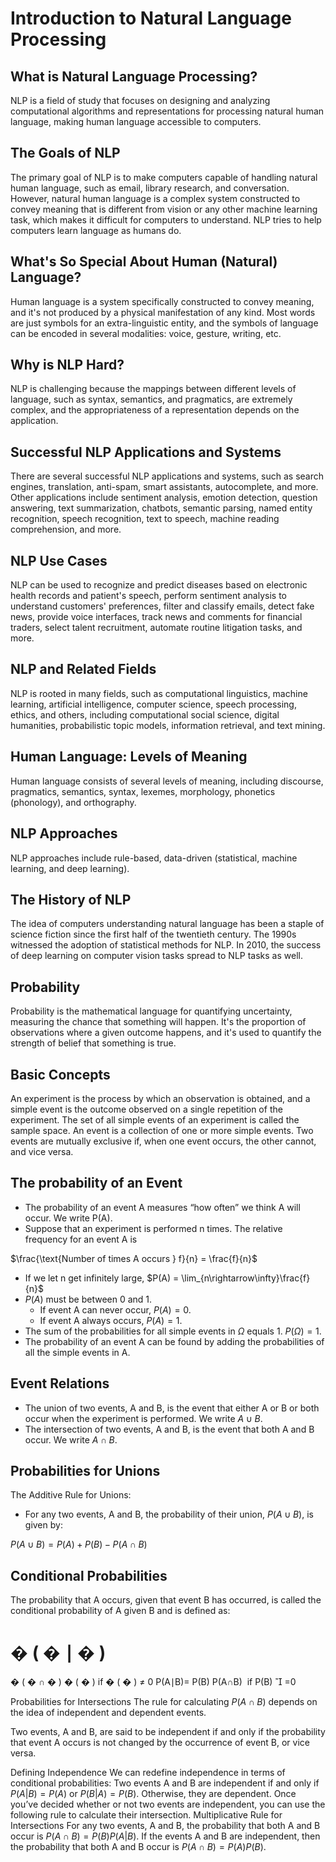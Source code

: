 # Introduction to Natural Language Processing

## What is Natural Language Processing?
NLP is a field of study that focuses on designing and analyzing computational algorithms and representations for processing natural human language, making human language accessible to computers.

## The Goals of NLP
The primary goal of NLP is to make computers capable of handling natural human language, such as email, library research, and conversation. However, natural human language is a complex system constructed to convey meaning that is different from vision or any other machine learning task, which makes it difficult for computers to understand. NLP tries to help computers learn language as humans do.

## What's So Special About Human (Natural) Language?
Human language is a system specifically constructed to convey meaning, and it's not produced by a physical manifestation of any kind. Most words are just symbols for an extra-linguistic entity, and the symbols of language can be encoded in several modalities: voice, gesture, writing, etc.

## Why is NLP Hard?
NLP is challenging because the mappings between different levels of language, such as syntax, semantics, and pragmatics, are extremely complex, and the appropriateness of a representation depends on the application.

## Successful NLP Applications and Systems
There are several successful NLP applications and systems, such as search engines, translation, anti-spam, smart assistants, autocomplete, and more. Other applications include sentiment analysis, emotion detection, question answering, text summarization, chatbots, semantic parsing, named entity recognition, speech recognition, text to speech, machine reading comprehension, and more.

## NLP Use Cases
NLP can be used to recognize and predict diseases based on electronic health records and patient's speech, perform sentiment analysis to understand customers' preferences, filter and classify emails, detect fake news, provide voice interfaces, track news and comments for financial traders, select talent recruitment, automate routine litigation tasks, and more.

## NLP and Related Fields
NLP is rooted in many fields, such as computational linguistics, machine learning, artificial intelligence, computer science, speech processing, ethics, and others, including computational social science, digital humanities, probabilistic topic models, information retrieval, and text mining.

## Human Language: Levels of Meaning
Human language consists of several levels of meaning, including discourse, pragmatics, semantics, syntax, lexemes, morphology, phonetics (phonology), and orthography.

## NLP Approaches
NLP approaches include rule-based, data-driven (statistical, machine learning, and deep learning).

## The History of NLP
The idea of computers understanding natural language has been a staple of science fiction since the first half of the twentieth century. The 1990s witnessed the adoption of statistical methods for NLP. In 2010, the success of deep learning on computer vision tasks spread to NLP tasks as well.

## Probability
Probability is the mathematical language for quantifying uncertainty, measuring the chance that something will happen. It's the proportion of observations where a given outcome happens, and it's used to quantify the strength of belief that something is true.

## Basic Concepts
An experiment is the process by which an observation is obtained, and a simple event is the outcome observed on a single repetition of the experiment. The set of all simple events of an experiment is called the sample space. An event is a collection of one or more simple events. Two events are mutually exclusive if, when one event occurs, the other cannot, and vice versa.

## The probability of an Event
- The probability of an event A measures “how often” we think A will occur. We write P(A).
- Suppose that an experiment is performed n times. The relative frequency for an event A is

$\frac{\text{Number of times A occurs } f}{n} = \frac{f}{n}$

- If we let n get infinitely large, $P(A) = \lim_{n\rightarrow\infty}\frac{f}{n}$
- $P(A)$ must be between 0 and 1.
  - If event A can never occur, $P(A) = 0$.
  - If event A always occurs, $P(A) = 1$.
- The sum of the probabilities for all simple events in $\Omega$ equals 1. $P(\Omega) = 1$.
- The probability of an event A can be found by adding the probabilities of all the simple events in A.

## Event Relations
- The union of two events, A and B, is the event that either A or B or both occur when the experiment is performed. We write $A \cup B$.
- The intersection of two events, A and B, is the event that both A and B occur. We write $A \cap B$.

## Probabilities for Unions
The Additive Rule for Unions:

- For any two events, A and B, the probability of their union, $P(A \cup B)$, is given by:

$P(A \cup B) = P(A) + P(B) − P(A \cap B)$


## Conditional Probabilities
The probability that A occurs, given that event B has occurred, is called the conditional probability of A given B and is defined as:

�
(
�
∣
�
)
=
�
(
�
∩
�
)
�
(
�
)
if 
�
(
�
)
≠
0
P(A∣B)= 
P(B)
P(A∩B)
​
 if P(B)

=0

Probabilities for Intersections
The rule for calculating $P(A \cap B)$ depends on the idea of independent and dependent events.

Two events, A and B, are said to be independent if and only if the probability that event A occurs is not changed by the occurrence of event B, or vice versa.

Defining Independence
We can redefine independence in terms of conditional probabilities:
Two events A and B are independent if and only if $P(A|B) = P(A)$ or $P(B|A) = P(B)$. Otherwise, they are dependent.
Once you’ve decided whether or not two events are independent, you can use the following rule to calculate their intersection.
Multiplicative Rule for Intersections
For any two events, A and B, the probability that both A and B occur is $P(A \cap B) = P(B)P(A|B)$.
If the events A and B are independent, then the probability that both A and B occur is $P(A \cap B) = P(A)P(B)$.

